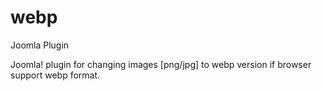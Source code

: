 # webp
Joomla Plugin

Joomla! plugin for changing images [png/jpg] to webp version if browser support webp format.
